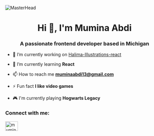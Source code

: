 ![MasterHead](https://user-images.githubusercontent.com/10498744/210012254-234538ff-d198-48aa-8964-37e6fd45d227.gif)
<h1 align="center">Hi 👋, I'm Mumina Abdi</h1>
<h3 align="center">A passionate frontend developer based in Michigan</h3>

- 🔭 I’m currently working on [Halima-Illustrations-react](https://github.com/MuminaA/Halima-Illustrations-react)

- 🌱 I’m currently learning **React**

- 📫 How to reach me **muminaabdi13@gmail.com**

- ⚡ Fun fact **I like video games**

- 🎮 I'm currently playing **Hogwarts Legacy**

<h3 align="left">Connect with me:</h3>
<p align="left">
<a href="https://linkedin.com/in/mumina-abdi-85268712a" target="blank"><img align="center" src="https://raw.githubusercontent.com/rahuldkjain/github-profile-readme-generator/master/src/images/icons/Social/linked-in-alt.svg" alt="mumina-abdi-85268712a" height="30" width="40" /></a>
</p>
